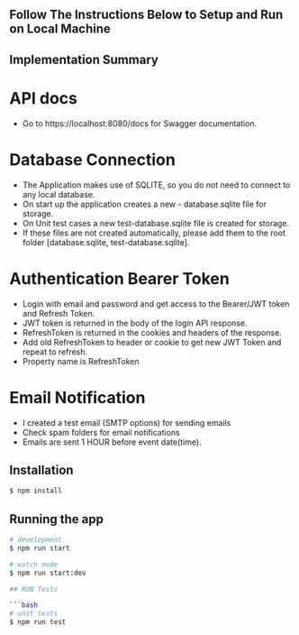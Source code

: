 ## Follow The Instructions Below to Setup and Run on Local Machine

## Implementation Summary 

# API docs
- Go to https://localhost:8080/docs for Swagger documentation.

# Database Connection
- The Application makes use of SQLITE, so you do not need to connect to any local database. 
- On start up the application creates a new - database.sqlite file for storage.
- On Unit test cases a new test-database.sqlite file is created for storage. 
- If these files are not created automatically, please add them to the root folder [database.sqlite, test-database.sqlite].

# Authentication Bearer Token 
- Login with email and password and get access to the Bearer/JWT token and Refresh Token.
- JWT token is returned in the body of the login API response.
- RefreshToken is returned in the cookies and headers of the response.
- Add old RefreshToken to header or cookie to get new JWT Token and repeat to refresh.
- Property name is RefreshToken

# Email Notification
- I created a test email (SMTP options) for sending emails
- Check spam folders for email notifications
- Emails are sent 1 HOUR before event date(time).

## Installation

```bash
$ npm install
```

## Running the app

```bash
# development
$ npm run start

# watch mode
$ npm run start:dev

## RUN Tests

```bash
# unit tests
$ npm run test

```
